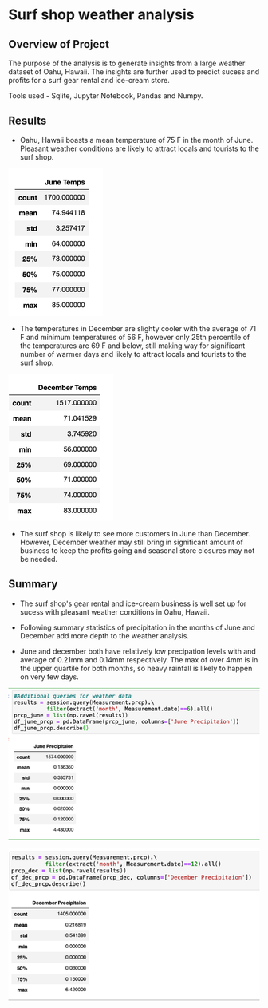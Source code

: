 # Surf shop weather analysis

## Overview of Project

The purpose of the analysis is to generate insights from a large weather dataset of Oahu, Hawaii. The insights are further used to predict sucess and profits for a surf gear rental and ice-cream store.

Tools used - Sqlite, Jupyter Notebook, Pandas and Numpy.


## Results

* Oahu, Hawaii boasts a mean temperature of 75 F in the month of June. Pleasant weather conditions are likely to attract locals and tourists to the surf shop.

![district-summary](https://github.com/divitaN-dev/surfs_up/blob/main/summary_stats/june_temps.png)


* The temperatures in December are slighty cooler with the average of 71 F and minimum temperatures of 56 F, however only 25th percentile of the temperatures are 69 F and below, still making way for significant number of warmer days and likely to attract locals and tourists to the surf shop.

![district-summary](https://github.com/divitaN-dev/surfs_up/blob/main/summary_stats/dec_temps.png)


* The surf shop is likely to see more customers in June than December. However, December weather may still bring in significant amount of business to keep the profits going and seasonal store closures may not be needed.


## Summary

* The surf shop's gear rental and ice-cream business is well set up for sucess with pleasant weather conditions in Oahu, Hawaii.

* Following summary statistics of precipitation in the months of June and December add more depth to the weather analysis.

* June and december both have relatively low precipation levels with and average of 0.21mm and 0.14mm respectively. The max of over 4mm is in the upper quartile for both months, so heavy rainfall is likely to happen on very few days.

![school-summary](https://github.com/divitaN-dev/surfs_up/blob/main/summary_stats/june_prcp.png)

![school-summary](https://github.com/divitaN-dev/surfs_up/blob/main/summary_stats/dec_prcp.png)


